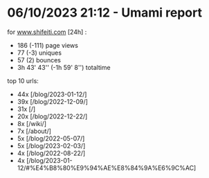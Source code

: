 # 06/10/2023 21:12 - Umami report
for www.shifeiti.com [24h] :

 - 186 (-111) page views
 - 77 (-3) uniques
 - 57 (2) bounces
 - 3h 43' 43'' (-1h 59' 8'') totaltime


top 10 urls:
 - 44x [/blog/2023-01-12/]
 - 39x [/blog/2022-12-09/]
 - 31x [/]
 - 20x [/blog/2022-12-22/]
 - 8x [/wiki/]
 - 7x [/about/]
 - 5x [/blog/2022-05-07/]
 - 5x [/blog/2023-02-03/]
 - 4x [/blog/2022-08-22/]
 - 4x [/blog/2023-01-12/#%E4%B8%80%E9%94%AE%E8%84%9A%E6%9C%AC]



